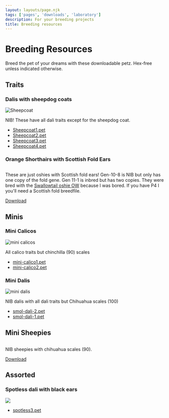 ```yaml
---
layout: layouts/page.njk
tags: ['pages', 'downloads', 'laboratory']
description: For your breeding projects
title: Breeding resources
---
```

# Breeding Resources
Breed the pet of your dreams with these downloadable petz. Hex-free unless indicated otherwise.

## Traits

### Dalis with sheepdog coats
![Sheepcoat](https://cdn.glitch.com/e8c48446-7221-44a1-aabd-d809cd1d1e34%2Fsheepcoat.png?v=1621561920240)

NIB! These have all dali traits except for the sheepdog coat.

- [Sheepcoat1.pet](https://cdn.glitch.com/e8c48446-7221-44a1-aabd-d809cd1d1e34%2Fsheepcoat1.pet?v=1621562050508)
- [Sheepcoat2.pet](https://cdn.glitch.com/e8c48446-7221-44a1-aabd-d809cd1d1e34%2Fsheepcoat2.pet?v=1621562048309)
- [Sheepcoat3.pet](https://cdn.glitch.com/e8c48446-7221-44a1-aabd-d809cd1d1e34%2Fsheepcoat3.pet?v=1621562052888)
- [Sheepcoat4.pet](https://cdn.glitch.com/e8c48446-7221-44a1-aabd-d809cd1d1e34%2Fsheepcoat4.pet?v=1621562055387)

### Orange Shorthairs with Scottish Fold Ears

<img srcset="https://cdn.glitch.com/e8c48446-7221-44a1-aabd-d809cd1d1e34%2Fears.png?v=1628377425526 2x">

These are just oshies with Scottish fold ears! Gen-10-8 is NIB but only has one copy of the fold gene. Gen 11-1 is inbred but has two copies. They were bred with the [Swallowtail oshie OW](https://silverfish-swallowtail.weebly.com/download.html) because I was bored. If you have P4 I you'll need a Scottish fold breedfile.


[Download](https://cdn.glitch.com/e8c48446-7221-44a1-aabd-d809cd1d1e34%2FDL-scottish.zip?v=1628377562278)

## Minis
### Mini Calicos

![mini calicos](https://cdn.glitch.com/e8c48446-7221-44a1-aabd-d809cd1d1e34%2Fmini-calicos.png?v=1619023436975)

All calico traits but chinchilla (90) scales

- [mini-calico1.pet](https://cdn.glitch.com/e8c48446-7221-44a1-aabd-d809cd1d1e34%2Fmini-calico1.pet?v=1619023850464)
- [mini-calico2.pet](https://cdn.glitch.com/e8c48446-7221-44a1-aabd-d809cd1d1e34%2Fmini-calico2.pet?v=1619023852712)


### Mini Dalis

![mini dalis](https://cdn.glitch.com/e8c48446-7221-44a1-aabd-d809cd1d1e34%2Fsmol.png?v=1619047295941)

NIB dalis with all dali traits but Chihuahua scales (100)

- [smol-dali-2.pet](https://cdn.glitch.com/e8c48446-7221-44a1-aabd-d809cd1d1e34%2Fsmol-dali-2.pet?v=1619047373588)
- [smol-dali-1.pet](https://cdn.glitch.com/e8c48446-7221-44a1-aabd-d809cd1d1e34%2Fsmol-dali-1.pet?v=1619047403047)

## Mini Sheepies
<img srcset="https://cdn.glitch.com/e8c48446-7221-44a1-aabd-d809cd1d1e34%2Fminisheep.png?v=1628377091934 2x">

NIB sheepies with chihuahua scales (90).

[Download](https://cdn.glitch.com/e8c48446-7221-44a1-aabd-d809cd1d1e34%2Fmini-sheepies.zip?v=1628377078239)

## Assorted

### Spotless dali with black ears
![](https://cdn.glitch.com/e8c48446-7221-44a1-aabd-d809cd1d1e34%2Fspotless3.png?v=1623366765747)

- [spotless3.pet](https://cdn.glitch.com/e8c48446-7221-44a1-aabd-d809cd1d1e34%2Fspotless3.pet?v=1623366801964)
